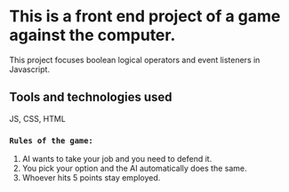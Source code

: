 # This is a front end project of a game against the computer.

This project focuses boolean logical operators and event listeners in Javascript.

## Tools and technologies used

JS, CSS, HTML
### `Rules of the game:`

1. AI wants to take your job and you need to defend it.<br>
2. You pick your option and the AI automatically does the same.<br>
3. Whoever hits 5 points stay employed.
